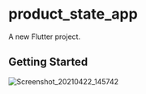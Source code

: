 # product_state_app

A new Flutter project.

## Getting Started

![Screenshot_20210422_145742](https://user-images.githubusercontent.com/48651819/115680508-d1247900-a37d-11eb-889a-2ba4890aac91.png)

